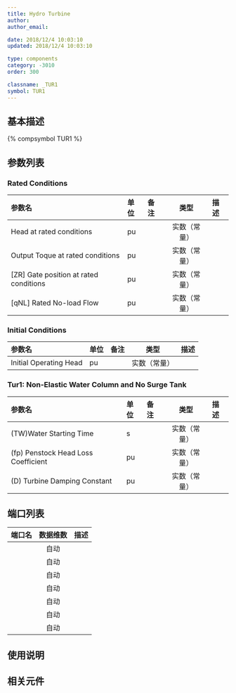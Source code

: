```yaml
---
title: Hydro Turbine
author: 
author_email:

date: 2018/12/4 10:03:10
updated: 2018/12/4 10:03:10

type: components
category: -3010
order: 300

classname: _TUR1
symbol: TUR1
---
```

## 基本描述
{% compsymbol TUR1 %}

## 参数列表
### Rated Conditions
| 参数名 | 单位 | 备注 | 类型 | 描述 |
| :--- | :--- | :--- | :--: | :--- |
| Head at rated conditions | pu |  | 实数（常量） |  |
| Output Toque at rated conditions | pu |  | 实数（常量） |  |
| \[ZR\] Gate position at rated conditions | pu |  | 实数（常量） |  |
| \[qNL\] Rated No-load Flow | pu |  | 实数（常量） |  |

### Initial Conditions
| 参数名 | 单位 | 备注 | 类型 | 描述 |
| :--- | :--- | :--- | :--: | :--- |
| Initial Operating Head | pu |  | 实数（常量） |  |

### Tur1:  Non-Elastic Water Column and No Surge Tank
| 参数名 | 单位 | 备注 | 类型 | 描述 |
| :--- | :--- | :--- | :--: | :--- |
| (TW)Water Starting Time | s |  | 实数（常量） |  |
| (fp) Penstock Head Loss Coefficient | pu |  | 实数（常量） |  |
| (D) Turbine Damping Constant | pu |  | 实数（常量） |  |


## 端口列表

| 端口名 | 数据维数 | 描述 |
| :--- | :--:  | :--- |
|  | 自动 | |                   
|  | 自动 | |                   
|  | 自动 | |                   
|  | 自动 | |                   
|  | 自动 | |                   
|  | 自动 | |                   
|  | 自动 | |                   

## 使用说明



## 相关元件


